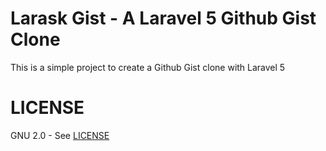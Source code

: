 # Larask Gist - A Laravel 5 Github Gist Clone

This is a simple project to create a Github Gist clone with Laravel 5 

# LICENSE

GNU 2.0 - See [LICENSE](https://github.com/Larask/gist/blob/master/LICENSE.md)
